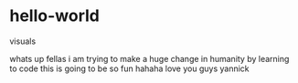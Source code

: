 # hello-world
visuals 


whats up fellas 
i am trying to make a huge change in humanity by learning to code 
this is going to be so fun
hahaha 
love you guys 
yannick 
